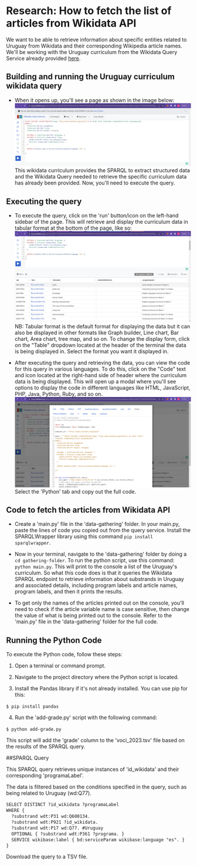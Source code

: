 # Research: How to fetch the list of articles from Wikidata API

We want to be able to retrieve information about specific entities related to Uruguay from Wikidata and their corresponding Wikipedia article names. We'll be working with the Uruguay curriculum from the Wikidata Query Service already provided [here](https://w.wiki/7Zge).


## Building and running the Uruguay curriculum wikidata query

- When it opens up, you'll see a page as shown in the image below:
![Uruguay Curriculum Wikidata Query](Wikidata-Query.png) 
 This wikidata curriculum provides the SPARQL to extract structured data and the Wikidata Query needed to retrieve the specific curriculum data has already been provided. Now, you'll need to execute the query.


## Executing the query

- To execute the query, click on the 'run' button/icon on the left-hand sidebar of the page. This will retrieve and display the curriculum data in tabular format at the bottom of the page, like so:
![Uruguay Curriculum Wikidata Query](Execute-Wikidata-Query.png) 
 NB: Tabular format is the default format for displaying the data but it can also be displayed in other formats like Graph builder, Line chart, Bar chart, Area chart, tree map, and so on. To change the display form, click on the "Table" dropdown located at the header of the terminal the data is being displayed in. Select the format you want it displayed in.

- After executing the query and retrieving the data, you can view the code for this query in various languages. To do this, click on the "Code" text and icon located at the right-hand side of header where the curriculum data is being displayed. This will open up a modal where you'll see options to display the code in different languages like HTML, JavaScript, PHP, Java, Python, Ruby, and so on.
![Python Curriculum Wikidata Query](Python-Wikidata-Query.png) 
Select the 'Python' tab and copy out the full code.


## Code to fetch the articles from Wikidata API

- Create a 'main.py' file in the 'data-gathering' folder. In your main.py, paste the lines of code you copied out from the query service.
Install the SPARQLWrapper library using this command `pip install sparqlwrapper`.

- Now in your terminal, navigate to the 'data-gathering' folder by doing a `cd gathering-folder`. To run the python script, use this command: `python main.py`. This will print to the console a list of the Uruguay's curriculum. So what this code does is that it queries the Wikidata SPARQL endpoint to retrieve information about substrands in Uruguay and associated details, including program labels and article names, program labels, and then it prints the results.

- To get only the names of the articles printed out on the console, you'll need to check if the article variable name is case sensitive, then change the value of what is being printed out to the console. Refer to the 'main.py' file in the 'data-gathering' folder for the full code.


## Running the Python Code

To execute the Python code, follow these steps:

1. Open a terminal or command prompt.

2. Navigate to the project directory where the Python script is located.

3. Install the Pandas library if it's not already installed. You can use pip for this: 

`$ pip install pandas`

4. Run the 'add-grade.py' script with the following command:

`$ python add-grade.py`

This script will add the 'grade' column to the 'voci_2023.tsv' file based on the results of the SPARQL query.

##SPARQL Query

This SPARQL query retrieves unique instances of 'id_wikidata' and their corresponding 'programaLabel'.

The data is filtered based on the conditions specified in the query, such as being related to Uruguay (wd:Q77).

```sparql
SELECT DISTINCT ?id_wikidata ?programaLabel
WHERE {
  ?substrand wdt:P31 wd:Q600134.
  ?substrand wdt:P921 ?id_wikidata.
  ?substrand wdt:P17 wd:Q77. #Uruguay
  OPTIONAL { ?substrand wdt:P361 ?programa. }
  SERVICE wikibase:label { bd:serviceParam wikibase:language "es". }
}
```

Download the query to a TSV file.
